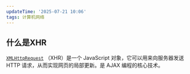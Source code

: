```yaml
---
updateTime: '2025-07-21 10:06'
tags: 计算机网络
---
```

## 什么是XHR

[`XMLHttpRequest`](https://link.juejin.cn/?target=https%3A%2F%2Fdeveloper.mozilla.org%2Fzh-CN%2Fdocs%2FWeb%2FAPI%2FXMLHttpRequest) （XHR）是一个 JavaScript 对象，它可以用来向服务器发送 HTTP 请求，从而实现网页的局部更新。是 AJAX 编程的核心技术。
